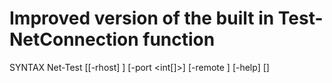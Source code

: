 # Improved version of the built in Test-NetConnection function

SYNTAX
    Net-Test [[-rhost] <string>] [-port <int[]>] [-remote <string>] [-help]  [<CommonParameters>]
